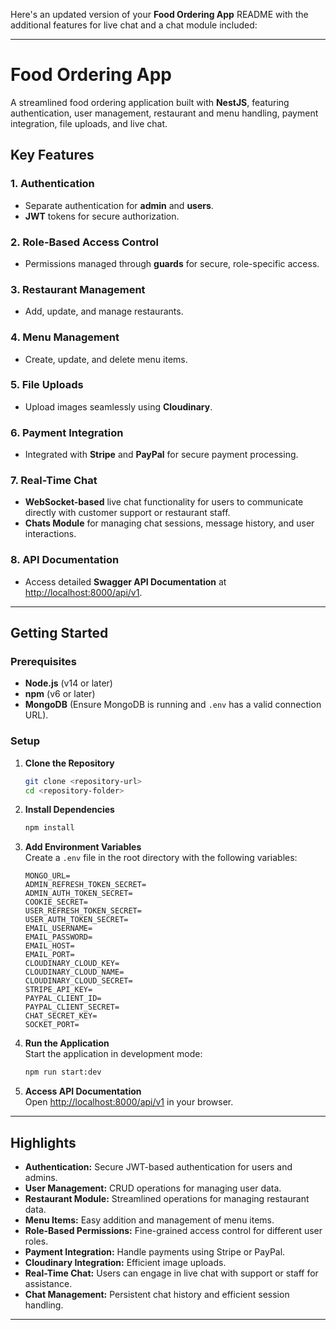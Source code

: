 Here's an updated version of your **Food Ordering App** README with the additional features for live chat and a chat module included:

---

# Food Ordering App

A streamlined food ordering application built with **NestJS**, featuring authentication, user management, restaurant and menu handling, payment integration, file uploads, and live chat.

## Key Features

### 1. **Authentication**

- Separate authentication for **admin** and **users**.
- **JWT** tokens for secure authorization.

### 2. **Role-Based Access Control**

- Permissions managed through **guards** for secure, role-specific access.

### 3. **Restaurant Management**

- Add, update, and manage restaurants.

### 4. **Menu Management**

- Create, update, and delete menu items.

### 5. **File Uploads**

- Upload images seamlessly using **Cloudinary**.

### 6. **Payment Integration**

- Integrated with **Stripe** and **PayPal** for secure payment processing.

### 7. **Real-Time Chat**

- **WebSocket-based** live chat functionality for users to communicate directly with customer support or restaurant staff.
- **Chats Module** for managing chat sessions, message history, and user interactions.

### 8. **API Documentation**

- Access detailed **Swagger API Documentation** at [http://localhost:8000/api/v1](http://localhost:8000/api/v1).

---

## Getting Started

### Prerequisites

- **Node.js** (v14 or later)
- **npm** (v6 or later)
- **MongoDB** (Ensure MongoDB is running and `.env` has a valid connection URL).

### Setup

1. **Clone the Repository**

   ```bash
   git clone <repository-url>
   cd <repository-folder>
   ```

2. **Install Dependencies**

   ```bash
   npm install
   ```

3. **Add Environment Variables**  
   Create a `.env` file in the root directory with the following variables:

   ```plaintext
   MONGO_URL=
   ADMIN_REFRESH_TOKEN_SECRET=
   ADMIN_AUTH_TOKEN_SECRET=
   COOKIE_SECRET=
   USER_REFRESH_TOKEN_SECRET=
   USER_AUTH_TOKEN_SECRET=
   EMAIL_USERNAME=
   EMAIL_PASSWORD=
   EMAIL_HOST=
   EMAIL_PORT=
   CLOUDINARY_CLOUD_KEY=
   CLOUDINARY_CLOUD_NAME=
   CLOUDINARY_CLOUD_SECRET=
   STRIPE_API_KEY=
   PAYPAL_CLIENT_ID=
   PAYPAL_CLIENT_SECRET=
   CHAT_SECRET_KEY=
   SOCKET_PORT=
   ```

4. **Run the Application**  
   Start the application in development mode:

   ```bash
   npm run start:dev
   ```

5. **Access API Documentation**  
   Open [http://localhost:8000/api/v1](http://localhost:8000/api/v1) in your browser.

---

## Highlights

- **Authentication:** Secure JWT-based authentication for users and admins.
- **User Management:** CRUD operations for managing user data.
- **Restaurant Module:** Streamlined operations for managing restaurant data.
- **Menu Items:** Easy addition and management of menu items.
- **Role-Based Permissions:** Fine-grained access control for different user roles.
- **Payment Integration:** Handle payments using Stripe or PayPal.
- **Cloudinary Integration:** Efficient image uploads.
- **Real-Time Chat:** Users can engage in live chat with support or staff for assistance.
- **Chat Management:** Persistent chat history and efficient session handling.

---
